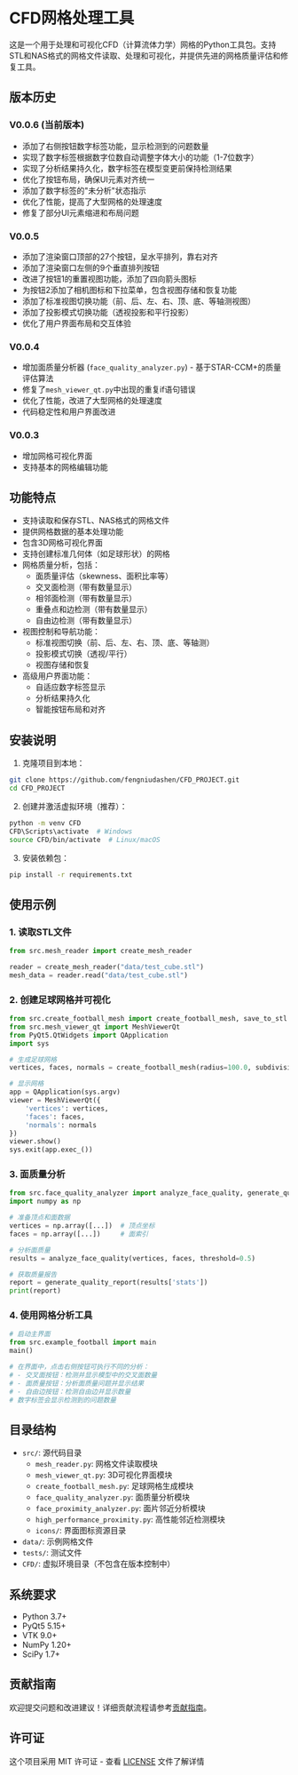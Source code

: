 # CFD网格处理工具

这是一个用于处理和可视化CFD（计算流体力学）网格的Python工具包。支持STL和NAS格式的网格文件读取、处理和可视化，并提供先进的网格质量评估和修复工具。

## 版本历史

### V0.0.6 (当前版本)

* 添加了右侧按钮数字标签功能，显示检测到的问题数量
* 实现了数字标签根据数字位数自动调整字体大小的功能（1-7位数字）
* 实现了分析结果持久化，数字标签在模型变更前保持检测结果
* 优化了按钮布局，确保UI元素对齐统一
* 添加了数字标签的"未分析"状态指示
* 优化了性能，提高了大型网格的处理速度
* 修复了部分UI元素缩进和布局问题

### V0.0.5

* 添加了渲染窗口顶部的27个按钮，呈水平排列，靠右对齐
* 添加了渲染窗口左侧的9个垂直排列按钮
* 改进了按钮1的重置视图功能，添加了四向箭头图标
* 为按钮2添加了相机图标和下拉菜单，包含视图存储和恢复功能
* 添加了标准视图切换功能（前、后、左、右、顶、底、等轴测视图）
* 添加了投影模式切换功能（透视投影和平行投影）
* 优化了用户界面布局和交互体验

### V0.0.4

* 增加面质量分析器 (`face_quality_analyzer.py`) - 基于STAR-CCM+的质量评估算法
* 修复了`mesh_viewer_qt.py`中出现的重复if语句错误
* 优化了性能，改进了大型网格的处理速度
* 代码稳定性和用户界面改进

### V0.0.3

* 增加网格可视化界面
* 支持基本的网格编辑功能

## 功能特点

* 支持读取和保存STL、NAS格式的网格文件
* 提供网格数据的基本处理功能
* 包含3D网格可视化界面
* 支持创建标准几何体（如足球形状）的网格
* 网格质量分析，包括：  
   * 面质量评估（skewness、面积比率等）  
   * 交叉面检测（带有数量显示）  
   * 相邻面检测（带有数量显示）  
   * 重叠点和边检测（带有数量显示）  
   * 自由边检测（带有数量显示）
* 视图控制和导航功能：
   * 标准视图切换（前、后、左、右、顶、底、等轴测）
   * 投影模式切换（透视/平行）
   * 视图存储和恢复
* 高级用户界面功能：
   * 自适应数字标签显示
   * 分析结果持久化
   * 智能按钮布局和对齐

## 安装说明

1. 克隆项目到本地：
```bash
git clone https://github.com/fengniudashen/CFD_PROJECT.git
cd CFD_PROJECT
```

2. 创建并激活虚拟环境（推荐）：
```bash
python -m venv CFD
CFD\Scripts\activate  # Windows
source CFD/bin/activate  # Linux/macOS
```

3. 安装依赖包：
```bash
pip install -r requirements.txt
```

## 使用示例

### 1. 读取STL文件
```python
from src.mesh_reader import create_mesh_reader

reader = create_mesh_reader("data/test_cube.stl")
mesh_data = reader.read("data/test_cube.stl")
```

### 2. 创建足球网格并可视化
```python
from src.create_football_mesh import create_football_mesh, save_to_stl
from src.mesh_viewer_qt import MeshViewerQt
from PyQt5.QtWidgets import QApplication
import sys

# 生成足球网格
vertices, faces, normals = create_football_mesh(radius=100.0, subdivisions=3)

# 显示网格
app = QApplication(sys.argv)
viewer = MeshViewerQt({
    'vertices': vertices,
    'faces': faces,
    'normals': normals
})
viewer.show()
sys.exit(app.exec_())
```

### 3. 面质量分析
```python
from src.face_quality_analyzer import analyze_face_quality, generate_quality_report
import numpy as np

# 准备顶点和面数据
vertices = np.array([...])  # 顶点坐标
faces = np.array([...])     # 面索引

# 分析面质量
results = analyze_face_quality(vertices, faces, threshold=0.5)

# 获取质量报告
report = generate_quality_report(results['stats'])
print(report)
```

### 4. 使用网格分析工具
```python
# 启动主界面
from src.example_football import main
main()

# 在界面中，点击右侧按钮可执行不同的分析：
# - 交叉面按钮：检测并显示模型中的交叉面数量
# - 面质量按钮：分析面质量问题并显示结果
# - 自由边按钮：检测自由边并显示数量
# 数字标签会显示检测到的问题数量
```

## 目录结构

- `src/`: 源代码目录
  - `mesh_reader.py`: 网格文件读取模块
  - `mesh_viewer_qt.py`: 3D可视化界面模块
  - `create_football_mesh.py`: 足球网格生成模块
  - `face_quality_analyzer.py`: 面质量分析模块
  - `face_proximity_analyzer.py`: 面片邻近分析模块
  - `high_performance_proximity.py`: 高性能邻近检测模块
  - `icons/`: 界面图标资源目录
- `data/`: 示例网格文件
- `tests/`: 测试文件
- `CFD/`: 虚拟环境目录（不包含在版本控制中）

## 系统要求

- Python 3.7+
- PyQt5 5.15+
- VTK 9.0+
- NumPy 1.20+
- SciPy 1.7+

## 贡献指南

欢迎提交问题和改进建议！详细贡献流程请参考[贡献指南](CONTRIBUTING.md)。

## 许可证

这个项目采用 MIT 许可证 - 查看 [LICENSE](LICENSE) 文件了解详情
